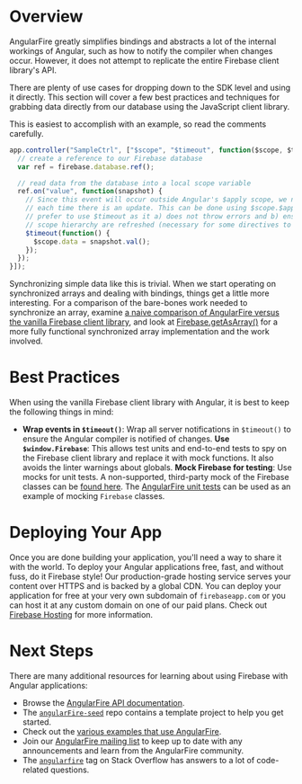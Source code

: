 # Overview
AngularFire greatly simplifies bindings and abstracts a lot of the internal workings of Angular,
such as how to notify the compiler when changes occur. However, it does not attempt to replicate
the entire Firebase client library's API.

There are plenty of use cases for dropping down to the SDK level and using it directly. This
section will cover a few best practices and techniques for grabbing data directly from our
database using the JavaScript client library.

This is easiest to accomplish with an example, so read the comments carefully.

```js
app.controller("SampleCtrl", ["$scope", "$timeout", function($scope, $timeout) {
  // create a reference to our Firebase database
  var ref = firebase.database.ref();

  // read data from the database into a local scope variable
  ref.on("value", function(snapshot) {
    // Since this event will occur outside Angular's $apply scope, we need to notify Angular
    // each time there is an update. This can be done using $scope.$apply or $timeout. We
    // prefer to use $timeout as it a) does not throw errors and b) ensures all levels of the
    // scope hierarchy are refreshed (necessary for some directives to see the changes)
    $timeout(function() {
      $scope.data = snapshot.val();
    });
  });
}]);
```

Synchronizing simple data like this is trivial. When we start operating on synchronized arrays
and dealing with bindings, things get a little more interesting. For a comparison of the
bare-bones work needed to synchronize an array, examine
[a naive comparison of AngularFire versus the vanilla Firebase client library](https://gist.github.com/katowulf/a8466f4d66a4cea7af7c), and look at
[Firebase.getAsArray()](https://github.com/katowulf/Firebase.getAsArray) for a more
fully functional synchronized array implementation and the work involved.

# Best Practices
When using the vanilla Firebase client library with Angular, it is best to keep the following things
in mind:

* **Wrap events in `$timeout()`**: Wrap all server notifications in
`$timeout()` to ensure the Angular compiler is notified of changes.
**Use `$window.Firebase`**: This allows test units and end-to-end
tests to spy on the Firebase client library and replace it with mock functions. It also avoids the linter warnings about
globals.
**Mock Firebase for testing**: Use mocks for unit tests. A non-supported,
third-party mock of the Firebase classes can be
[found here](https://github.com/katowulf/mockfirebase). The
[AngularFire unit tests](https://github.com/firebase/angularfire/blob/master/tests/unit)
can be used as an example of mocking `Firebase` classes.

# Deploying Your App
Once you are done building your application, you'll need a way to share it with the world. To
deploy your Angular applications free, fast, and without fuss, do it Firebase style! Our
production-grade hosting service serves your content over HTTPS and is backed by a global CDN.
You can deploy your application for free at your very own subdomain of `firebaseapp.com`
or you can host it at any custom domain on one of our paid plans. Check out
[Firebase Hosting](https://firebase.google.com/docs/hosting/) for more information.

# Next Steps
There are many additional resources for learning about using Firebase with Angular applications:
* Browse the [AngularFire API documentation](https://angularfire.firebaseapp.com/api.html).
* The [`angularFire-seed`](https://github.com/firebase/angularfire-seed)</a>
repo contains a template project to help you get started.
* Check out the [various examples that use
AngularFire](docs/README.md).
* Join our [AngularFire mailing
list](https://groups.google.com/forum/#!forum/firebase-angular) to keep up to date with any announcements and learn from the AngularFire community.
* The [`angularfire`](http://stackoverflow.com/questions/tagged/angularfire)
tag on Stack Overflow has answers to a lot of code-related questions.
